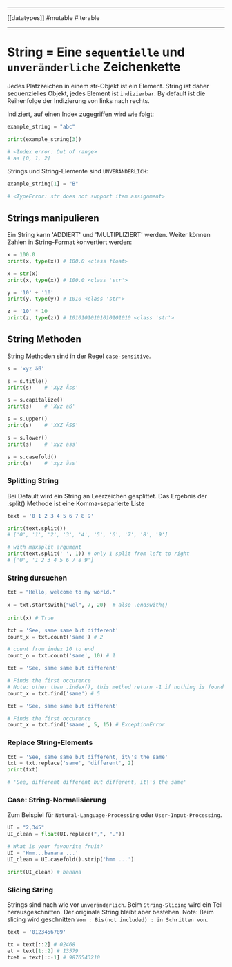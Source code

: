 ___
[[datatypes]]
#mutable 
#iterable
___
# String = Eine `sequentielle` und `unveränderliche` Zeichenkette

Jedes Platzzeichen in einem str-Objekt ist ein Element. String ist daher sequenzielles Objekt, jedes Element ist `indizierbar`. 
By default ist die Reihenfolge der Indizierung von links nach rechts.

Indiziert, auf einen Index zugegriffen wird wie folgt:

```python
example_string = "abc"

print(example_string[3])  

# <Index error: Out of range>
# as [0, 1, 2]
```

Strings und String-Elemente sind `UNVERÄNDERLICH`:

```python
example_string[1] = "B"  

# <TypeError: str does not support item assignment>
```

## Strings manipulieren

Ein String kann 'ADDIERT' und 'MULTIPLIZIERT' werden. Weiter können Zahlen in String-Format konvertiert werden: 

```python
x = 100.0
print(x, type(x)) # 100.0 <class float>

x = str(x)
print(x, type(x)) # 100.0 <class 'str'>

y = '10' + '10'
print(y, type(y)) # 1010 <class 'str'>

z = '10' * 10
print(z, type(z)) # 10101010101010101010 <class 'str'>
```

## String Methoden

String Methoden sind in der Regel `case-sensitive`.

```python
s = 'xyz äß'

s = s.title()
print(s)    # 'Xyz Äss'

s = s.capitalize()
print(s)    # 'Xyz äß'

s = s.upper()
print(s)    # 'XYZ ÄSS'

s = s.lower()
print(s)    # 'xyz äss'

s = s.casefold()
print(s)    # 'xyz äss'
```

### Splitting String
Bei Default wird ein String an Leerzeichen gesplittet.  Das Ergebnis der .split() Methode ist eine Komma-separierte Liste

```python
text = '0 1 2 3 4 5 6 7 8 9'

print(text.split())
# ['0', '1', '2', '3', '4', '5', '6', '7', '8', '9']

# with maxsplit argument
print(text.split(' ', 1)) # only 1 split from left to right
# ['0', '1 2 3 4 5 6 7 8 9']
```
### String dursuchen

```python
txt = "Hello, welcome to my world."  
  
x = txt.startswith("wel", 7, 20)  # also .endswith()
  
print(x) # True
```

```python
txt = 'See, same same but different'
count_x = txt.count('same') # 2

# count from index 10 to end
count_o = txt.count('same', 10) # 1
```

```python
txt = 'See, same same but different'

# Finds the first occurence
# Note: other than .index(), this method return -1 if nothing is found
count_x = txt.find('same') # 5
```

```python
txt = 'See, same same but different'

# Finds the first occurence
count_x = txt.find('saame', 5, 15) # ExceptionError
```
### Replace String-Elements

```python
txt = 'See, same same but different, it\'s the same'
txt = txt.replace('same', 'different', 2)
print(txt) 

# 'See, different different but different, it\'s the same'
```
### Case: String-Normalisierung

Zum Beispiel für `Natural-Language-Processing` oder `User-Input-Processing`.

```python
UI = "2,345"
UI_clean = float(UI.replace(",", "."))
```

```python
# What is your favourite fruit?
UI = 'Hmm...banana ...'
UI_clean = UI.casefold().strip('hmm ...')

print(UI_clean) # banana
```

### Slicing String
Strings sind nach wie vor `unveränderlich`. Beim `String-Slicing` wird ein Teil herausgeschnitten. Der originale String bleibt aber bestehen.
Note: Beim slicing wird geschnitten `Von : Bis(not included) : in Schritten von`.
```python
text = '0123456789'

tx = text[::2] # 02468
et = text[1::2] # 13579
txet = text[::-1] # 9876543210
```